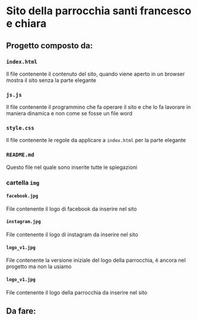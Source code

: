 # Sito della parrocchia santi francesco e chiara

## Progetto composto da:

###  `index.html`
Il file contenente il contenuto del sito, quando viene aperto in un browser mostra il sito senza la parte elegante

### `js.js`
Il file contenente il programmino che fa operare il sito e che lo fa lavorare in maniera dinamica e non come se fosse un file word

### `style.css`
Il file contenente le regole da applicare a `index.html` per la parte elegante

### `README.md`
Questo file nel quale sono inserite tutte le spiegazioni

### cartella `img`

#### `facebook.jpg`
File contenente il logo di facebook da inserire nel sito

#### `instagram.jpg`
File contenente il logo di instagram da inserire nel sito

#### `logo_v1.jpg`
File contenente la versione iniziale del logo della parrocchia, è ancora nel progetto ma non la usiamo

#### `logo_v1.jpg`
File contenente il logo della parrocchia da inserire nel sito

## Da fare: